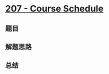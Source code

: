 # [207 - Course Schedule](https://leetcode.com/problems/course-schedule/)

## 题目


## 解题思路


## 总结


